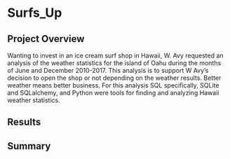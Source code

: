 # Surfs_Up
## Project Overview
Wanting to invest in an ice cream surf shop in Hawaii, W. Avy requested an analysis of the weather statistics for the island of Oahu during the months of June and December 2010-2017. This analysis is to support W Avy’s decision to open the shop or not depending on the weather results. Better weather means better business. For this analysis SQL specifically, SQLite and SQLalchemy, and Python were tools for finding and analyzing Hawaii weather statistics. 

## Results

## Summary
